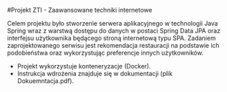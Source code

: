 #Projekt ZTI - Zaawansowane techniki internetowe

Celem projektu było stworzenie serwera aplikacyjnego w technologii Java Spring 
wraz z warstwą dostępu do danych w postaci Spring Data JPA oraz interfejsu użytkownika będącego stroną internetową typu SPA. 
Zadaniem zaprojektowanego serwisu jest rekomendacja restauracji na podstawie ich podobieństwa oraz wykorzystując preferencje innych użytkowników.

* Projekt wykorzystuje konteneryzacje (Docker).
* Instrukcja wdrożenia znajduje się w dokumentacji (plik Dokuemntacja.pdf).